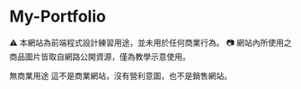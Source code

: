 # My-Portfolio
⚠️ 本網站為前端程式設計練習用途，並未用於任何商業行為。 📷 網站內所使用之商品圖片皆取自網路公開資源，僅為教學示意使用。 

無商業用途 這不是商業網站，沒有營利意圖，也不是銷售網站。
